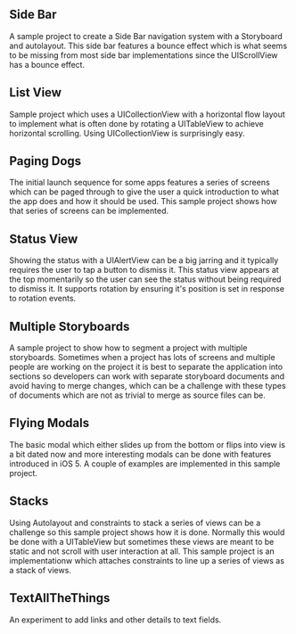 Side Bar
----------------

A sample project to create a Side Bar navigation system with a Storyboard and autolayout.
This side bar features a bounce effect which is what seems to be missing from most side bar
implementations since the UIScrollView has a bounce effect.

List View
----------------

Sample project which uses a UICollectionView with a horizontal flow layout to implement
what is often done by rotating a UITableView to achieve horizontal scrolling. Using
UICollectionView is surprisingly easy.

Paging Dogs
----------------

The initial launch sequence for some apps features a series of screens which can be paged
through to give the user a quick introduction to what the app does and how it should be
used. This sample project shows how that series of screens can be implemented.

Status View
----------------

Showing the status with a UIAlertView can be a big jarring and it typically requires the
user to tap a button to dismiss it. This status view appears at the top momentarily so 
the user can see the status without being required to dismiss it. It supports rotation
by ensuring it's position is set in response to rotation events.

Multiple Storyboards
----------------

A sample project to show how to segment a project with multiple storyboards. Sometimes
when a project has lots of screens and multiple people are working on the project it
is best to separate the application into sections so developers can work with separate
storyboard documents and avoid having to merge changes, which can be a challenge with
these types of documents which are not as trivial to merge as source files can be.

Flying Modals
----------------

The basic modal which either slides up from the bottom or flips into view is a bit 
dated now and more interesting modals can be done with features introduced in iOS 5.
A couple of examples are implemented in this sample project.

Stacks
----------------

Using Autolayout and constraints to stack a series of views can be a challenge so this
sample project shows how it is done. Normally this would be done with a UITableView but
sometimes these views are meant to be static and not scroll with user interaction at
all. This sample project is an implementationw which attaches constraints to line up
a series of views as a stack of views.

TextAllTheThings
----------------

An experiment to add links and other details to text fields.

